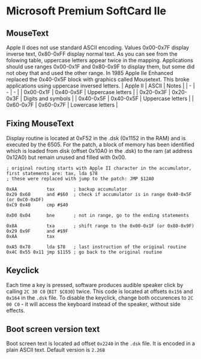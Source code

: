 # Microsoft Premium SoftCard IIe
## MouseText
Apple II does not use standard ASCII encoding. Values 0x00-0x7F display inverse text, 0x80-0xFF display normal text.
As you can see from the folowing table, uppercase letters appear twice in the mapping.
Applications should use ranges 0x00-0x1F and 0x80-0x9F to display them, but some did not obey that and used the other range.
In 1985 Apple IIe Enhanced replaced the 0x40-0x5F block with graphics called Mousetext.
This broke applications using uppercase inversed letters.
| Apple II | ASCII | Notes |
| - | - | - |
| 0x00-0x1F | 0x40-0x5F | Uppercase letters |
| 0x20-0x3F | 0x20-0x3F | Digits and symbols |
| 0x40-0x5F | 0x40-0x5F | Uppercase letters |
| 0x60-0x7F | 0x60-0x7F | Lowercase letters |
## Fixing MouseText
Display routine is located at 0xF52 in the .dsk (0x1152 in the RAM) and is executed by the 6505.
For the patch, a block of memory has been identified which is loaded from disk (offset 0x10A0 in the .dsk) to the ram (at address 0x12A0) but remain unused and filled with 0x00.
```
; original routing starts with Apple II character in the accumulator, first statements are: tax, lda $78
; these were replaced with jump to the patch: JMP $12A0

0xAA           tax       ; backup accumulator
0x29 0x60      and #$60  ; check if accumulator is in range 0x40-0x5F (or 0xC0-0xDF)
0xC9 0x40      cmp #$40

0xD0 0x04      bne       ; not in range, go to the ending statements

0x8A           txa       ; shift range to the 0x00-0x1F (or 0x80-0x9F)
0x29 0x9F      and #$9F
0xAA           tax

0xA5 0x78      lda $78   ; last instruction of the original routine
0x4C 0x55 0x11 jmp $1155 ; go back to the original routine
```
## Keyclick
Each time a key is pressed, software produces audible speaker click by calling `2C 30 C0` (`BIT $C030`) twice.
This code is located at offsets `0x156` and `0x164` in the `.dsk` file.
To disable the keyclick, change both occurences to `2C 00 C0` - it will access the keyboard instead of the speaker, without side effects.
## Boot screen version text
Boot screen text is located ad offset `0x2240` in the `.dsk` file.
It is encoded in a plain ASCII text. Default version is `2.26B`